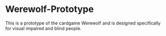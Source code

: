 # Werewolf-Prototype
This is a prototype of the cardgame Werewolf and is designed specifically for visual impaired and blind people.

